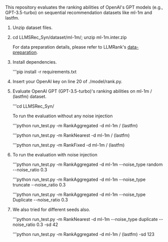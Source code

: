 This repository evaluates the ranking abilities of OpenAI's GPT models (e.g., GPT-3.5-turbo) on sequential recommendation datasets like ml-1m and lastfm.

1.	Unzip dataset files.
2.	cd LLMSRec_Syn/dataset/ml-1m/; unzip ml-1m.inter.zip
    
    For data preparation details, please refer to LLMRank's [data-preparation](https://github.com/RUCAIBox/LLMRank/blob/master/llmrank/dataset/data-preparation.md).
3.	Install dependencies.
    
    '''pip install -r requirements.txt
4.	Insert your OpenAI key on line 20 of ./model/rank.py.
5.	Evaluate OpenAI GPT (GPT-3.5-turbo)'s ranking abilities on ml-1m / (lastfm) dataset.
   
    '''cd LLMSRec_Syn/

    To run the evaluation without any noise injection 

    '''python run_test.py -m RankAggregated -d ml-1m / (lastfm)

    '''python run_test.py -m RankNearest -d ml-1m / (lastfm)

    '''python run_test.py -m RankFixed -d ml-1m / (lastfm)

6.	To run the evaluation with noise injection 

    '''python run_test.py -m RankAggregated -d ml-1m --noise_type random --noise_ratio 0.3

    '''python run_test.py -m RankAggregated -d ml-1m --noise_type truncate --noise_ratio 0.3

    '''python run_test.py -m RankAggregated -d ml-1m --noise_type Duplicate --noise_ratio 0.3
7.	We also tried for different seeds also.
    
    '''python run_test.py -m RankNearest -d ml-1m --noise_type duplicate --noise_ratio 0.3 -sd 42

    '''python run_test.py -m RankAggregated -d ml-1m / (lastfm) -sd 123
     
